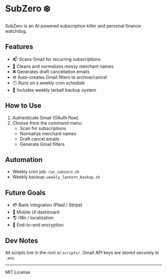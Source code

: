 # SubZero ❄️

SubZero is an AI-powered subscription killer and personal finance watchdog.

## Features

- 📬 Scans Gmail for recurring subscriptions
- 🧹 Cleans and normalizes messy merchant names
- ❌ Generates draft cancellation emails
- ⚙️ Auto-creates Gmail filters to archive/cancel
- 🕐 Runs on a weekly cron schedule
- 💾 Includes weekly tarball backup system

## How to Use

1. Authenticate Gmail (OAuth flow)
2. Choose from the command menu:
   - Scan for subscriptions
   - Normalize merchant names
   - Draft cancel emails
   - Generate Gmail filters

## Automation

- Weekly cron job: `run_subzero.sh`
- Weekly backup: `weekly_lantern_backup.sh`

## Future Goals

- 💳 Bank integration (Plaid / Stripe)
- 📱 Mobile UI dashboard
- 🌎 i18n / localization
- 🔐 End-to-end encryption

## Dev Notes

All scripts live in the root or `scripts/`. Gmail API keys are stored securely in `.env`.

---

MIT License
